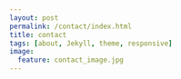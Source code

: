 ```yaml
---
layout: post
permalink: /contact/index.html
title: contact
tags: [about, Jekyll, theme, responsive]
image:
  feature: contact_image.jpg
---
```

